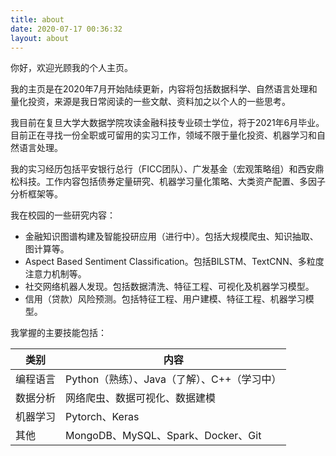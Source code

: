 ```yaml
---
title: about
date: 2020-07-17 00:36:32
layout: about
---
```


你好，欢迎光顾我的个人主页。

我的主页是在2020年7月开始陆续更新，内容将包括数据科学、自然语言处理和量化投资，来源是我日常阅读的一些文献、资料加之以个人的一些思考。

我目前在复旦大学大数据学院攻读金融科技专业硕士学位，将于2021年6月毕业。目前正在寻找一份全职或可留用的实习工作，领域不限于量化投资、机器学习和自然语言处理。

我的实习经历包括平安银行总行（FICC团队）、广发基金（宏观策略组）和西安鼎松科技。工作内容包括债券定量研究、机器学习量化策略、大类资产配置、多因子分析框架等。

我在校园的一些研究内容：

- 金融知识图谱构建及智能投研应用（进行中）。包括大规模爬虫、知识抽取、图计算等。
- Aspect Based Sentiment Classification。包括BILSTM、TextCNN、多粒度注意力机制等。
- 社交网络机器人发现。包括数据清洗、特征工程、可视化及机器学习模型。
- 信用（贷款）风险预测。包括特征工程、用户建模、特征工程、机器学习模型。

我掌握的主要技能包括：

| 类别 | 内容 |
|---|---|
| 编程语言  |Python（熟练）、Java（了解）、C++（学习中）   |
| 数据分析  | 网络爬虫、数据可视化、数据建模  |
|  机器学习 | Pytorch、Keras  |
|  其他 |MongoDB、MySQL、Spark、Docker、Git   |